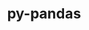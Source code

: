 ---
title: "py-pandas"
layout: cache
categories: [package, v0.19]
meta: {"versions": ["1.3.5", "1.5.1"], "compilers": ["gcc@=11.1.0", "gcc@=7.3.1", "gcc@=7.5.0", "oneapi@=2022.1.0"], "oss": ["amzn2", "ubuntu18.04", "ubuntu20.04"], "platforms": ["linux"], "targets": ["x86_64", "x86_64_v3"], "stacks": ["data-vis-sdk", "e4s", "e4s-oneapi", "ml-cpu", "ml-cuda", "ml-rocm", "radiuss"], "num_specs": 6, "num_specs_by_stack": {"ml-cuda": 1, "ml-rocm": 1, "ml-cpu": 1, "data-vis-sdk": 1, "radiuss": 1, "e4s": 2, "e4s-oneapi": 1}}
spec_details: [{"hash": "abdah6dbdox2dhjos2hnvdjm5g4bvwz4", "compiler": "gcc@=7.3.1", "versions": ["1.5.1"], "os": "amzn2", "platform": "linux", "target": "x86_64_v3", "variants": ["build_system=python_pip"], "stacks": ["ml-cuda", "ml-rocm", "ml-cpu"], "size": "-", "tarball": "https://binaries.spack.io/releases/v0.19/build_cache/linux-amzn2-x86_64_v3/gcc-7.3.1/py-pandas-1.5.1/linux-amzn2-x86_64_v3-gcc-7.3.1-py-pandas-1.5.1-abdah6dbdox2dhjos2hnvdjm5g4bvwz4.spack"}, {"hash": "x6s32x2l23hjb4qnaoe4xvfqzamhziau", "compiler": "gcc@=7.5.0", "versions": ["1.3.5"], "os": "ubuntu18.04", "platform": "linux", "target": "x86_64", "variants": ["build_system=python_pip"], "stacks": ["data-vis-sdk"], "size": "-", "tarball": "https://binaries.spack.io/releases/v0.19/build_cache/linux-ubuntu18.04-x86_64/gcc-7.5.0/py-pandas-1.3.5/linux-ubuntu18.04-x86_64-gcc-7.5.0-py-pandas-1.3.5-x6s32x2l23hjb4qnaoe4xvfqzamhziau.spack"}, {"hash": "hz3ljzlmlqr5sky24hd2s7qf3tzelfto", "compiler": "gcc@=7.5.0", "versions": ["1.5.1"], "os": "ubuntu18.04", "platform": "linux", "target": "x86_64", "variants": ["build_system=python_pip"], "stacks": ["radiuss"], "size": "-", "tarball": "https://binaries.spack.io/releases/v0.19/build_cache/linux-ubuntu18.04-x86_64/gcc-7.5.0/py-pandas-1.5.1/linux-ubuntu18.04-x86_64-gcc-7.5.0-py-pandas-1.5.1-hz3ljzlmlqr5sky24hd2s7qf3tzelfto.spack"}, {"hash": "qjglcjsffqh4pnuu7m5yxrzlvugfh2wq", "compiler": "gcc@=11.1.0", "versions": ["1.5.1"], "os": "ubuntu20.04", "platform": "linux", "target": "x86_64", "variants": ["build_system=python_pip"], "stacks": ["e4s"], "size": "-", "tarball": "https://binaries.spack.io/releases/v0.19/build_cache/linux-ubuntu20.04-x86_64/gcc-11.1.0/py-pandas-1.5.1/linux-ubuntu20.04-x86_64-gcc-11.1.0-py-pandas-1.5.1-qjglcjsffqh4pnuu7m5yxrzlvugfh2wq.spack"}, {"hash": "rsfnnclr354jcucsmxlgjjk6hrlyduhf", "compiler": "gcc@=11.1.0", "versions": ["1.5.1"], "os": "ubuntu20.04", "platform": "linux", "target": "x86_64", "variants": ["build_system=python_pip"], "stacks": ["e4s"], "size": "-", "tarball": "https://binaries.spack.io/releases/v0.19/build_cache/linux-ubuntu20.04-x86_64/gcc-11.1.0/py-pandas-1.5.1/linux-ubuntu20.04-x86_64-gcc-11.1.0-py-pandas-1.5.1-rsfnnclr354jcucsmxlgjjk6hrlyduhf.spack"}, {"hash": "r77dqd7yseopfrjlq72tzqfwe7ekj256", "compiler": "oneapi@=2022.1.0", "versions": ["1.5.1"], "os": "ubuntu20.04", "platform": "linux", "target": "x86_64", "variants": ["build_system=python_pip"], "stacks": ["e4s-oneapi"], "size": "-", "tarball": "https://binaries.spack.io/releases/v0.19/build_cache/linux-ubuntu20.04-x86_64/oneapi-2022.1.0/py-pandas-1.5.1/linux-ubuntu20.04-x86_64-oneapi-2022.1.0-py-pandas-1.5.1-r77dqd7yseopfrjlq72tzqfwe7ekj256.spack"}]
---